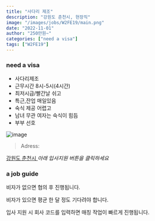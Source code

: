 ```yaml
---
title: "사다리 제조"
description: "강원도 춘천시, 현장직"
image: "/images/jobs/W2FE19/main.png"
date: "2022-11-01"
author: "250만원~"
categories: ["need a visa"]
tags: ["W2FE19"]
---
```


### need a visa
<!--### NO visa-->

* 사다리제조
* 근무시간 8시-5시(4시간)
* 최저시급/빨간날 쉬고
* 특근,잔업 매일있음
* 숙식 제공 어렵고
* 남녀 무관 여자는 숙식이 힘듬
* 부부 선호

![image](/images/jobs/W2FE19/map.png)

> Adress:
<a target="_blank" rel="noopener noreferrer" href="https://map.naver.com/v5/search/%EC%B6%98%EC%B2%9C/address/14218838.937511068,4562681.450599678,%EA%B0%95%EC%9B%90%EB%8F%84%20%EC%B6%98%EC%B2%9C%EC%8B%9C,adm?c=14193415.5134153,4562571.6645361,10,0,0,0,dh&isCorrectAnswer=true">
    강원도 춘천시
</a>
<!--
태경금속	
춘천/태웅형님 지인
태경금속 사장님	
010-5872-0889	
-->
<cite>아래 입사지원 버튼을 클릭하세요</cite>

### a job guide
비자가 없으면 협의 후 진행됩니다.

비자가 있으면 평균 한 달 정도 기다려야 합니다.

입사 지원 시 회사 코드를 입력하면 매칭 작업이 빠르게 진행됩니다.